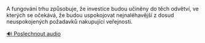 
A fungování trhu způsobuje, že investice budou učiněny do těch odvětví, ve kterých se očekává, že budou uspokojovat nejnaléhavější z dosud neuspokojených požadavků nakupující veřejnosti.

[🔊 Poslechnout audio](/data/7-paragraphs/audio/chapter_162/para_002-A-fungovn-trhu-zpsobuje-e-investice-budou-ui.mp3)
